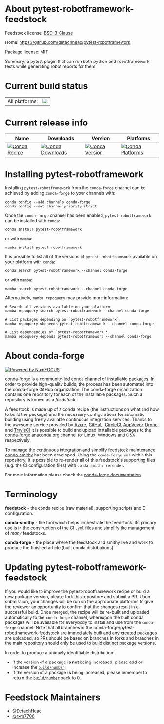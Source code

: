 About pytest-robotframework-feedstock
=====================================

Feedstock license: [BSD-3-Clause](https://github.com/conda-forge/pytest-robotframework-feedstock/blob/main/LICENSE.txt)

Home: https://github.com/detachhead/pytest-robotframework

Package license: MIT

Summary: a pytest plugin that can run both python and robotframework tests while generating robot reports for them

Current build status
====================


<table><tr><td>All platforms:</td>
    <td>
      <a href="https://dev.azure.com/conda-forge/feedstock-builds/_build/latest?definitionId=20316&branchName=main">
        <img src="https://dev.azure.com/conda-forge/feedstock-builds/_apis/build/status/pytest-robotframework-feedstock?branchName=main">
      </a>
    </td>
  </tr>
</table>

Current release info
====================

| Name | Downloads | Version | Platforms |
| --- | --- | --- | --- |
| [![Conda Recipe](https://img.shields.io/badge/recipe-pytest--robotframework-green.svg)](https://anaconda.org/conda-forge/pytest-robotframework) | [![Conda Downloads](https://img.shields.io/conda/dn/conda-forge/pytest-robotframework.svg)](https://anaconda.org/conda-forge/pytest-robotframework) | [![Conda Version](https://img.shields.io/conda/vn/conda-forge/pytest-robotframework.svg)](https://anaconda.org/conda-forge/pytest-robotframework) | [![Conda Platforms](https://img.shields.io/conda/pn/conda-forge/pytest-robotframework.svg)](https://anaconda.org/conda-forge/pytest-robotframework) |

Installing pytest-robotframework
================================

Installing `pytest-robotframework` from the `conda-forge` channel can be achieved by adding `conda-forge` to your channels with:

```
conda config --add channels conda-forge
conda config --set channel_priority strict
```

Once the `conda-forge` channel has been enabled, `pytest-robotframework` can be installed with `conda`:

```
conda install pytest-robotframework
```

or with `mamba`:

```
mamba install pytest-robotframework
```

It is possible to list all of the versions of `pytest-robotframework` available on your platform with `conda`:

```
conda search pytest-robotframework --channel conda-forge
```

or with `mamba`:

```
mamba search pytest-robotframework --channel conda-forge
```

Alternatively, `mamba repoquery` may provide more information:

```
# Search all versions available on your platform:
mamba repoquery search pytest-robotframework --channel conda-forge

# List packages depending on `pytest-robotframework`:
mamba repoquery whoneeds pytest-robotframework --channel conda-forge

# List dependencies of `pytest-robotframework`:
mamba repoquery depends pytest-robotframework --channel conda-forge
```


About conda-forge
=================

[![Powered by
NumFOCUS](https://img.shields.io/badge/powered%20by-NumFOCUS-orange.svg?style=flat&colorA=E1523D&colorB=007D8A)](https://numfocus.org)

conda-forge is a community-led conda channel of installable packages.
In order to provide high-quality builds, the process has been automated into the
conda-forge GitHub organization. The conda-forge organization contains one repository
for each of the installable packages. Such a repository is known as a *feedstock*.

A feedstock is made up of a conda recipe (the instructions on what and how to build
the package) and the necessary configurations for automatic building using freely
available continuous integration services. Thanks to the awesome service provided by
[Azure](https://azure.microsoft.com/en-us/services/devops/), [GitHub](https://github.com/),
[CircleCI](https://circleci.com/), [AppVeyor](https://www.appveyor.com/),
[Drone](https://cloud.drone.io/welcome), and [TravisCI](https://travis-ci.com/)
it is possible to build and upload installable packages to the
[conda-forge](https://anaconda.org/conda-forge) [anaconda.org](https://anaconda.org/)
channel for Linux, Windows and OSX respectively.

To manage the continuous integration and simplify feedstock maintenance
[conda-smithy](https://github.com/conda-forge/conda-smithy) has been developed.
Using the ``conda-forge.yml`` within this repository, it is possible to re-render all of
this feedstock's supporting files (e.g. the CI configuration files) with ``conda smithy rerender``.

For more information please check the [conda-forge documentation](https://conda-forge.org/docs/).

Terminology
===========

**feedstock** - the conda recipe (raw material), supporting scripts and CI configuration.

**conda-smithy** - the tool which helps orchestrate the feedstock.
                   Its primary use is in the construction of the CI ``.yml`` files
                   and simplify the management of *many* feedstocks.

**conda-forge** - the place where the feedstock and smithy live and work to
                  produce the finished article (built conda distributions)


Updating pytest-robotframework-feedstock
========================================

If you would like to improve the pytest-robotframework recipe or build a new
package version, please fork this repository and submit a PR. Upon submission,
your changes will be run on the appropriate platforms to give the reviewer an
opportunity to confirm that the changes result in a successful build. Once
merged, the recipe will be re-built and uploaded automatically to the
`conda-forge` channel, whereupon the built conda packages will be available for
everybody to install and use from the `conda-forge` channel.
Note that all branches in the conda-forge/pytest-robotframework-feedstock are
immediately built and any created packages are uploaded, so PRs should be based
on branches in forks and branches in the main repository should only be used to
build distinct package versions.

In order to produce a uniquely identifiable distribution:
 * If the version of a package **is not** being increased, please add or increase
   the [``build/number``](https://docs.conda.io/projects/conda-build/en/latest/resources/define-metadata.html#build-number-and-string).
 * If the version of a package **is** being increased, please remember to return
   the [``build/number``](https://docs.conda.io/projects/conda-build/en/latest/resources/define-metadata.html#build-number-and-string)
   back to 0.

Feedstock Maintainers
=====================

* [@DetachHead](https://github.com/DetachHead/)
* [@rxm7706](https://github.com/rxm7706/)

